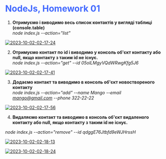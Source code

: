 # <font color="#4269FF"> NodeJs, Homework 01 </font>
1. __Отримуємо і виводимо весь список контактів у вигляді таблиці (console.table)__  
   _node index.js --action="list"_

<a href="https://ibb.co/ZczzRLs"><img src="https://i.ibb.co/WBvvNx9/2023-10-02-02-17-24.png" alt="2023-10-02-02-17-24" border="0" /></a>


2. __Отримуємо контакт по id і виводимо у консоль об'єкт контакту або null, якщо контакту з таким id не існує.__  
   _node index.js --action="get" --id 05olLMgyVQdWRwgKfg5J6_

<a href="https://ibb.co/mH3RvGd"><img src="https://i.ibb.co/XzqWyb6/2023-10-02-02-17-41.png" alt="2023-10-02-02-17-41" border="0" /></a>


3. __Додаємо контакт та виводимо в консоль об'єкт новоствореного контакту__  
   _node index.js --action="add" --name Mango --email mango@gmail.com --phone 322-22-22_


<a href="https://ibb.co/jRYCx6c"><img src="https://i.ibb.co/GTDZ1xK/2023-10-02-02-17-56.png" alt="2023-10-02-02-17-56" border="0" /></a>


4. __Видаляємо контакт та виводимо в консоль об'єкт видаленого контакту або null, якщо контакту з таким id не існує.__

_node index.js --action="remove" --id qdggE76Jtbfd9eWJHrssH_

<a href="https://ibb.co/5Mr4kTv"><img src="https://i.ibb.co/znXxFsb/2023-10-02-02-18-13.png" alt="2023-10-02-02-18-13" border="0" /></a>

<a href="https://ibb.co/hcFp3My"><img src="https://i.ibb.co/T1Mz9Tk/2023-10-02-02-18-24.png" alt="2023-10-02-02-18-24" border="0" /></a>